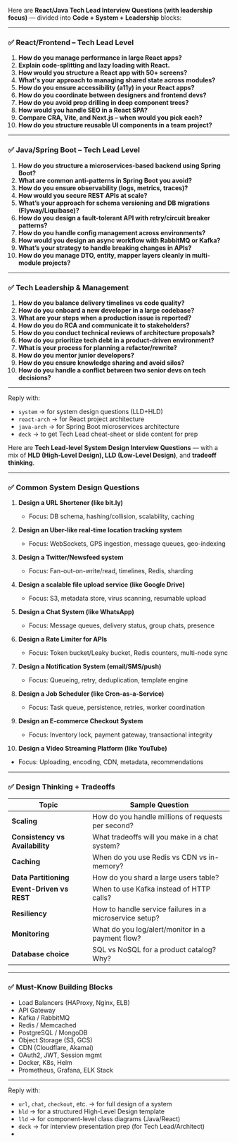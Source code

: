 Here are **React/Java Tech Lead Interview Questions (with leadership focus)** — divided into **Code + System + Leadership** blocks:

---

### ✅ **React/Frontend – Tech Lead Level**

1. **How do you manage performance in large React apps?**
2. **Explain code-splitting and lazy loading with React.**
3. **How would you structure a React app with 50+ screens?**
4. **What's your approach to managing shared state across modules?**
5. **How do you ensure accessibility (a11y) in your React apps?**
6. **How do you coordinate between designers and frontend devs?**
7. **How do you avoid prop drilling in deep component trees?**
8. **How would you handle SEO in a React SPA?**
9. **Compare CRA, Vite, and Next.js – when would you pick each?**
10. **How do you structure reusable UI components in a team project?**

---

### ✅ **Java/Spring Boot – Tech Lead Level**

1. **How do you structure a microservices-based backend using Spring Boot?**
2. **What are common anti-patterns in Spring Boot you avoid?**
3. **How do you ensure observability (logs, metrics, traces)?**
4. **How would you secure REST APIs at scale?**
5. **What’s your approach for schema versioning and DB migrations (Flyway/Liquibase)?**
6. **How do you design a fault-tolerant API with retry/circuit breaker patterns?**
7. **How do you handle config management across environments?**
8. **How would you design an async workflow with RabbitMQ or Kafka?**
9. **What’s your strategy to handle breaking changes in APIs?**
10. **How do you manage DTO, entity, mapper layers cleanly in multi-module projects?**

---

### ✅ **Tech Leadership & Management**

1. **How do you balance delivery timelines vs code quality?**
2. **How do you onboard a new developer in a large codebase?**
3. **What are your steps when a production issue is reported?**
4. **How do you do RCA and communicate it to stakeholders?**
5. **How do you conduct technical reviews of architecture proposals?**
6. **How do you prioritize tech debt in a product-driven environment?**
7. **What is your process for planning a refactor/rewrite?**
8. **How do you mentor junior developers?**
9. **How do you ensure knowledge sharing and avoid silos?**
10. **How do you handle a conflict between two senior devs on tech decisions?**

---

Reply with:

* `system` → for system design questions (LLD+HLD)
* `react-arch` → for React project architecture
* `java-arch` → for Spring Boot microservices architecture
* `deck` → to get Tech Lead cheat-sheet or slide content for prep



Here are **Tech Lead-level System Design Interview Questions** — with a mix of **HLD (High-Level Design), LLD (Low-Level Design)**, and **tradeoff thinking**.

---

### ✅ **Common System Design Questions**

1. **Design a URL Shortener (like bit.ly)**

   * Focus: DB schema, hashing/collision, scalability, caching

2. **Design an Uber-like real-time location tracking system**

   * Focus: WebSockets, GPS ingestion, message queues, geo-indexing

3. **Design a Twitter/Newsfeed system**

   * Focus: Fan-out-on-write/read, timelines, Redis, sharding

4. **Design a scalable file upload service (like Google Drive)**

   * Focus: S3, metadata store, virus scanning, resumable upload

5. **Design a Chat System (like WhatsApp)**

   * Focus: Message queues, delivery status, group chats, presence

6. **Design a Rate Limiter for APIs**

   * Focus: Token bucket/Leaky bucket, Redis counters, multi-node sync

7. **Design a Notification System (email/SMS/push)**

   * Focus: Queueing, retry, deduplication, template engine

8. **Design a Job Scheduler (like Cron-as-a-Service)**

   * Focus: Task queue, persistence, retries, worker coordination

9. **Design an E-commerce Checkout System**

   * Focus: Inventory lock, payment gateway, transactional integrity

10. **Design a Video Streaming Platform (like YouTube)**

* Focus: Uploading, encoding, CDN, metadata, recommendations

---

### ✅ **Design Thinking + Tradeoffs**

| Topic                           | Sample Question                                         |
| ------------------------------- | ------------------------------------------------------- |
| **Scaling**                     | How do you handle millions of requests per second?      |
| **Consistency vs Availability** | What tradeoffs will you make in a chat system?          |
| **Caching**                     | When do you use Redis vs CDN vs in-memory?              |
| **Data Partitioning**           | How do you shard a large users table?                   |
| **Event-Driven vs REST**        | When to use Kafka instead of HTTP calls?                |
| **Resiliency**                  | How to handle service failures in a microservice setup? |
| **Monitoring**                  | What do you log/alert/monitor in a payment flow?        |
| **Database choice**             | SQL vs NoSQL for a product catalog? Why?                |

---

### ✅ **Must-Know Building Blocks**

* Load Balancers (HAProxy, Nginx, ELB)
* API Gateway
* Kafka / RabbitMQ
* Redis / Memcached
* PostgreSQL / MongoDB
* Object Storage (S3, GCS)
* CDN (Cloudflare, Akamai)
* OAuth2, JWT, Session mgmt
* Docker, K8s, Helm
* Prometheus, Grafana, ELK Stack

---

Reply with:

* `url`, `chat`, `checkout`, etc. → for full design of a system
* `hld` → for a structured High-Level Design template
* `lld` → for component-level class diagrams (Java/React)
* `deck` → for interview presentation prep (for Tech Lead/Architect)
* 
